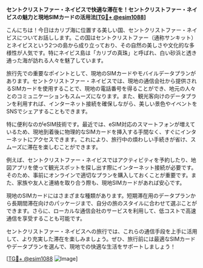 **セントクリストファー・ネイビスで快適な滞在を！セントクリストファー・ネイビスの魅力と現地SIMカードの活用法[[TG💪+ @esim1088](https://t.me/s/esim1088)]**

こんにちは！今日はカリブ海に位置する美しい国、セントクリストファー・ネイビスについてお話しします。この国はセントクリストファー（通称サンキット）とネイビスという2つの島から成り立っており、その自然の美しさや文化的な多様性が人気です。特にネイビス島は「カリブの真珠」と呼ばれ、白い砂浜と透き通った海が訪れる人々を魅了しています。

旅行先での重要なポイントとして、現地のSIMカードやモバイルデータプランがあります。セントクリストファー・ネイビスでは、現地の通信会社から提供されるSIMカードを使用することで、現地の電話番号を得ることができ、地元の人々とのコミュニケーションもスムーズになります。また、観光客向けのデータプランを利用すれば、インターネット接続を確保しながら、美しい景色やイベントをSNSでシェアすることもできます。

特に便利なのがeSIM技術です。最近では、eSIM対応のスマートフォンが増えているため、現地到着後に物理的なSIMカードを挿入する手間なく、すぐにインターネットにアクセスできます。これにより、旅行中の煩わしい手続きが省け、スムーズに滞在を楽しむことができます。

例えば、セントクリストファー・ネイビスではアクティビティを予約したり、地図アプリを使って観光スポットを探し出す際にインターネット接続が必要です。そのため、事前にオンラインで適切なプランを購入しておくことが重要です。また、家族や友人と連絡を取り合う際も、現地SIMカードがあれば安心です。

現地のSIMカードにはさまざまな種類があります。短期滞在用のデータプランから長期間滞在向けのパッケージまで、自分の旅のスタイルに合わせて選ぶことができます。さらに、ローカルな通信会社のサービスを利用して、低コストで高速通信を享受することも可能です。

セントクリストファー・ネイビスへの旅行では、これらの通信手段を上手に活用して、より充実した滞在を楽しみましょう。ぜひ、旅行前には最適なSIMカードやデータプランを選んで、現地での快適な生活をサポートしましょう！

[[TG💪+ @esim1088](https://t.me/s/esim1088) ![Image](https://i.postimg.cc/Y0z9fWf4/image.png)]